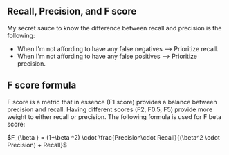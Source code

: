 ## Recall, Precision, and F score

My secret sauce to know the difference between recall and precision is the following:

* When I'm not affording to have any false negatives --> Prioritize recall.
* When I'm not affording to have any false positives --> Prioritize precision.


## F score formula
F score is a metric that in essence (F1 score) provides a balance between precision and recall. Having different scores (F2, F0.5, F5) provide more weight to either recall or precision. The following formula is used for F beta score:

$F_{\beta } = (1+\beta ^2) \cdot \frac{Precision\cdot Recall}{(\beta^2 \cdot Precision) + Recall}$